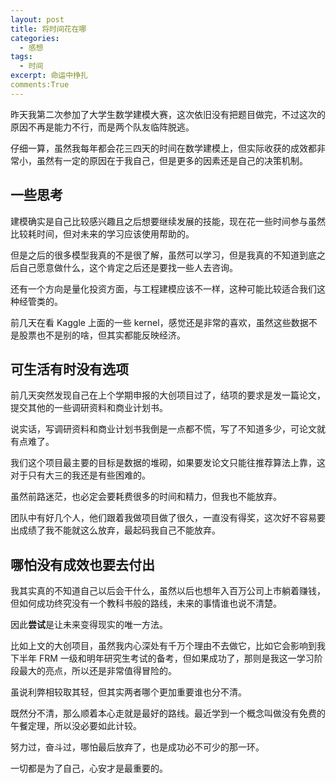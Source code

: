 ```yaml
---
layout: post
title: 将时间花在哪
categories:
  - 感想
tags:
  - 时间
excerpt: 命运中挣扎
comments:True
---
```


昨天我第二次参加了大学生数学建模大赛，这次依旧没有把题目做完，不过这次的原因不再是能力不行，而是两个队友临阵脱逃。

仔细一算，虽然我每年都会花三四天的时间在数学建模上，但实际收获的成效都非常小，虽然有一定的原因在于我自己，但是更多的因素还是自己的决策机制。

## 一些思考

建模确实是自己比较感兴趣且之后想要继续发展的技能，现在花一些时间参与虽然比较耗时间，但对未来的学习应该使用帮助的。

但是之后的很多模型我真的不是很了解，虽然可以学习，但是我真的不知道到底之后自己愿意做什么，这个肯定之后还是要找一些人去咨询。

还有一个方向是量化投资方面，与工程建模应该不一样，这种可能比较适合我们这种经管类的。

前几天在看 Kaggle 上面的一些 kernel，感觉还是非常的喜欢，虽然这些数据不是股票也不是别的啥，但其实都能反映经济。


## 可生活有时没有选项

前几天突然发现自己在上个学期申报的大创项目过了，结项的要求是发一篇论文，提交其他的一些调研资料和商业计划书。

说实话，写调研资料和商业计划书我倒是一点都不慌，写了不知道多少，可论文就有点难了。

我们这个项目最主要的目标是数据的堆砌，如果要发论文只能往推荐算法上靠，这对于只有大三的我还是有些困难的。

虽然前路迷茫，也必定会要耗费很多的时间和精力，但我也不能放弃。

团队中有好几个人，他们跟着我做项目做了很久，一直没有得奖，这次好不容易要出成绩了我不能就这么放弃，最起码我自己不能放弃。

## 哪怕没有成效也要去付出

我其实真的不知道自己以后会干什么，虽然以后也想年入百万公司上市躺着赚钱，但如何成功终究没有一个教科书般的路线，未来的事情谁也说不清楚。

因此**尝试**是让未来变得现实的唯一方法。

比如上文的大创项目，虽然我内心深处有千万个理由不去做它，比如它会影响到我下半年 FRM 一级和明年研究生考试的备考，但如果成功了，那则是我这一学习阶段最大的亮点，所以还是非常值得冒险的。

虽说利弊相较取其轻，但其实两者哪个更加重要谁也分不清。

既然分不清，那么顺着本心走就是最好的路线。最近学到一个概念叫做没有免费的午餐定理，所以没必要如此计较。

努力过，奋斗过，哪怕最后放弃了，也是成功必不可少的那一环。

一切都是为了自己，心安才是最重要的。
